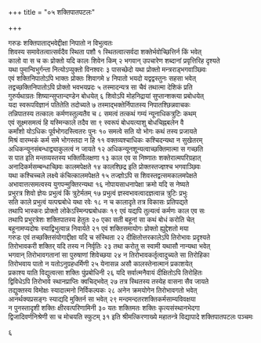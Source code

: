 +++
title = "०५ शक्तिपातपटलः"

+++

गरुडः
शक्तिपाताद्भवेद्दीक्षा निपातो न विभुत्वतः  
शिवस्य समावेतत्वात्सर्वदैव स्थिता पशौ  १
स्थितत्वात्सर्वदा शक्तेर्भवोच्छित्तिर्न किं भवेत्  
कालो वा स च कः प्रोक्तो यदि कालः शिवेन किम्  २
भगवान्
उपचारेण शब्दानां प्रवृत्तिरिह दृश्यते  
यथा पुमान्विभुर्गन्ता नित्योऽप्युक्तो विनश्वरः  ३
पासच्छेदो यथा प्रोक्तो मन्त्रराड्भगवाञ्छिवः  
एवं शक्तिनिपातोऽपि भाक्तः प्रोक्तः शिवागमे  ४
निपातो भयदो यद्वद्वस्तुनः सहसा भवेत्  
तद्वच्छक्तिनिपातोऽपि प्रोक्तो भवभयप्रदः  ५
तस्मादन्यत्र सा चैवं तथात्मा देशिकं प्रति  
गुरुर्यथाग्रतः शिष्यान्सुप्तान्दण्डेन बोधयेत्  ६
शिवोऽपि मोहनिद्रायां सुप्तान्शक्त्या प्रबोधयेत्  
यदा स्वरूपविज्ञानं पतितेति तदोच्यते  ७
तस्माद्भक्तेर्निपातस्य निपातश्छिन्नवाचकः  
तन्निपातस्य तत्कालः कर्मणस्तुल्यतैव च  ८
समत्वं तत्कथं गम्यं न्यूनाधिकत्रुटिः कथम्  
एवं सूक्ष्मसमत्वं हि यस्मिन्काले तदैव सा  ९
स्वरूपं बोधयत्याशु बोधचिह्नबलेन वै  
कर्मांशो योऽधिकः पूर्वभोगदस्त्वितरः पुनः  १०
समत्वे सति यो भोगः कथं तस्य प्रजायते  
मिश्रं वारम्भकं कर्म समे भोगस्तदा न हि  ११
वक्तव्यश्चाधिकः कश्चिदन्यथा न सुखेतरम्  
अधिकन्यूनसंबन्धाद्व्याकुलत्वं न जायते  १२
अधिकन्यूनशून्यत्वाच्छक्तिमात्मा स गच्छति  
स पात इति मन्तव्यस्तस्य भक्तिर्विलक्षणा  १३
काल एव स निष्णातः शक्तेरात्मपरिग्रहात्  
अनादिकर्मसम्बन्धाच्छिवः कालमपेक्षते  १४
कालश्छिद्र इति प्रोक्तस्तज्ज्ञश्च भगवाञ्छिवः  
यथा कश्चिच्चले लक्ष्ये कंचित्कालमपेक्षते  १५
तज्ज्ञोऽपि स शिवस्तद्वत्समकालमपेक्षते  
अभावात्तत्समत्वस्य युगपन्मुक्तिरन्यथा  १६
नोपायसाधनापेक्षा क्रमो यदि स नेष्यते  
प्रभुरत्र शिवो ज्ञेयः प्रभुत्वं किं त्रुटेर्मतम्  १७
प्रभुत्वं ज्ञस्वभावत्वादज्ञत्वान्न त्रुटिः प्रभुः  
सति काले प्रभुत्वं यत्पद्मबोधे यथा रवेः  १८
न च कालादृते तत्र विकासः प्रतिपद्यते  
तथापि भास्करः प्रोक्तो लोकेऽस्मिन्पद्मबोधकः  १९
एवं यद्यपि तुल्यत्वं कर्मणः काल एव सः  
तथापि प्रभुरत्रेशः शक्तिपातस्य हेतुतः  २०
एका सती बहूनां सा कथं बोधं करोति चेत्  
बहूनामप्यदोषः स्याद्विभुत्वान्न निवार्यते  २१
एवं शक्तिसमायोगः प्रोक्तो ह्युद्देशतो मया  
गरुडः
एवं तच्छक्तिसंयोगाद्दीक्षा यदि च संस्थिता  २२
दीक्षितोत्तरकालेऽपि तिरोभावः प्रदृश्यते  
तिरोभावकरी शक्तिर् यदि तस्य न निर्वृतिः  २३
तथा करोतु स स्वामी यथासौ नान्यथा भवेत्  
भगवान्
तिरोभावगतानां सा पुरुषाणां शिवेच्छया  २४
न तिरोभावकर्तृत्वादुच्यते सा तिरोहिका  
तिरोभवाय पातो न यतोऽनुग्रहधर्मिणी  २५
येनासन्न असौ कालस्तेनात्मानं प्रकाशयेत्  
प्रकाश्य याति विद्युत्वत्सा शक्तिः पुंप्रबोधिनी  २६
यदि सर्वात्मनैवायं दीक्षितोऽपि तिरोहितः  
द्विविधेऽपि तिरोभावे स्थानप्राप्तिः क्वचिद्भवेत्  २७
तत्र स्थितस्य तस्येह वासना सैव जायते  
तद्युक्तस्य विमोक्षः स्यादात्मनो निर्विकल्पकः  २८
अनेन क्रमयोगेन तिरोभावगतो भवेत्  
आनर्थक्यप्रसङ्गः स्याद्यदि मुक्तिर्न सा भवेत्  २९
मन्दमन्दतरशक्तिकर्मसाम्यविवक्षया  
न पुनस्तादृशी शक्तिः क्षीरवत्परिणामिनी  ३०
यतः शक्तिमतः शक्तिः कृत्यसंस्थानभेदगा  
द्विजादिवर्णनिश्रेणी सा च मोचयति स्फुटम्  ३१
इति श्रीमत्किरणाख्ये महातन्त्रे विद्यापादे शक्तिपातपटलः पञ्चमः  

६
